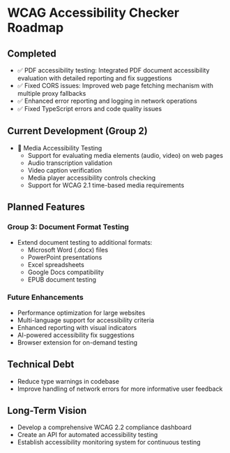 # WCAG Accessibility Checker Roadmap

## Completed
- ✅ PDF accessibility testing: Integrated PDF document accessibility evaluation with detailed reporting and fix suggestions
- ✅ Fixed CORS issues: Improved web page fetching mechanism with multiple proxy fallbacks
- ✅ Enhanced error reporting and logging in network operations
- ✅ Fixed TypeScript errors and code quality issues

## Current Development (Group 2)
- 🔄 Media Accessibility Testing
  - Support for evaluating media elements (audio, video) on web pages
  - Audio transcription validation
  - Video caption verification
  - Media player accessibility controls checking
  - Support for WCAG 2.1 time-based media requirements

## Planned Features

### Group 3: Document Format Testing
- Extend document testing to additional formats:
  - Microsoft Word (.docx) files
  - PowerPoint presentations
  - Excel spreadsheets
  - Google Docs compatibility
  - EPUB document testing

### Future Enhancements
- Performance optimization for large websites
- Multi-language support for accessibility criteria
- Enhanced reporting with visual indicators
- AI-powered accessibility fix suggestions
- Browser extension for on-demand testing

## Technical Debt
- Reduce type warnings in codebase
- Improve handling of network errors for more informative user feedback

## Long-Term Vision
- Develop a comprehensive WCAG 2.2 compliance dashboard
- Create an API for automated accessibility testing
- Establish accessibility monitoring system for continuous testing